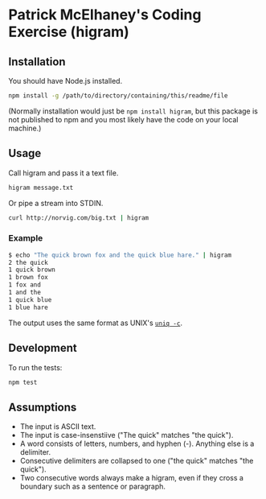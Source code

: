 # Patrick McElhaney's Coding Exercise (higram)

## Installation

You should have Node.js installed.

```sh
npm install -g /path/to/directory/containing/this/readme/file
```

(Normally installation would just be `npm install higram`, but this package is not published to npm and you most likely have the code on your local machine.)

## Usage

Call higram and pass it a text file.

```sh
higram message.txt
```

Or pipe a stream into STDIN.

```sh
curl http://norvig.com/big.txt | higram
```

### Example

```sh
$ echo "The quick brown fox and the quick blue hare." | higram
2 the quick
1 quick brown
1 brown fox
1 fox and
1 and the
1 quick blue
1 blue hare
```

The output uses the same format as UNIX's [`uniq -c`](https://en.wikipedia.org/wiki/Uniq).

## Development

To run the tests:

```sh
npm test
```

## Assumptions

- The input is ASCII text.
- The input is case-insenstiive ("The quick" matches "the quick").
- A word consists of letters, numbers, and hyphen (-). Anything else is a delimiter.
- Consecutive delimiters are collapsed to one ("the quick" matches "the      quick").
- Two consecutive words always make a higram, even if they cross a boundary such as a sentence or paragraph. 
